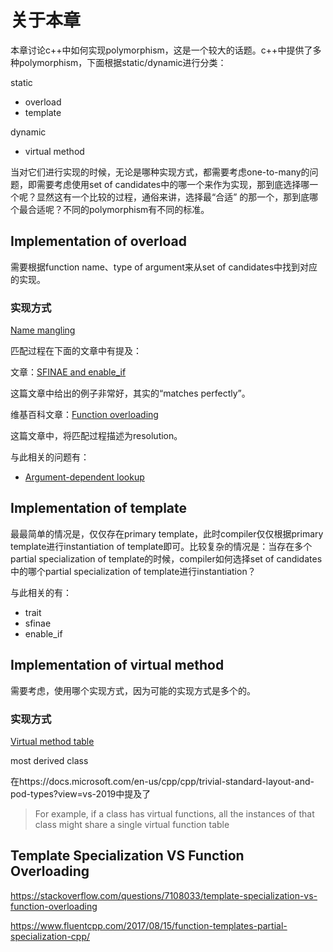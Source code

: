 # 关于本章

本章讨论c++中如何实现polymorphism，这是一个较大的话题。c++中提供了多种polymorphism，下面根据static/dynamic进行分类：

static

- overload
- template

dynamic

- virtual method

当对它们进行实现的时候，无论是哪种实现方式，都需要考虑one-to-many的问题，即需要考虑使用set  of candidates中的哪一个来作为实现，那到底选择哪一个呢？显然这有一个比较的过程，通俗来讲，选择最“合适” 的那一个，那到底哪个最合适呢？不同的polymorphism有不同的标准。

## Implementation of overload 

需要根据function name、type of argument来从set  of candidates中找到对应的实现。

### 实现方式

[Name mangling](https://en.wikipedia.org/wiki/Name_mangling)

匹配过程在下面的文章中有提及：

文章：[SFINAE and enable_if](https://eli.thegreenplace.net/2014/sfinae-and-enable_if/)

这篇文章中给出的例子非常好，其实的“matches perfectly”。

维基百科文章：[Function overloading](https://en.wikipedia.org/wiki/Function_overloading)

这篇文章中，将匹配过程描述为resolution。

与此相关的问题有：

- [Argument-dependent lookup](https://en.cppreference.com/w/cpp/language/adl)

## Implementation of template

最最简单的情况是，仅仅存在primary template，此时compiler仅仅根据primary template进行instantiation of template即可。比较复杂的情况是：当存在多个partial specialization of template的时候，compiler如何选择set  of candidates中的哪个partial specialization of template进行instantiation？

与此相关的有：

- trait
- sfinae
- enable_if

## Implementation of virtual method

需要考虑，使用哪个实现方式，因为可能的实现方式是多个的。



### 实现方式

[Virtual method table](https://en.wikipedia.org/wiki/Virtual_method_table)



most derived class

在https://docs.microsoft.com/en-us/cpp/cpp/trivial-standard-layout-and-pod-types?view=vs-2019中提及了

> For example, if a class has virtual functions, all the instances of that class might share a single virtual function table



## Template Specialization VS Function Overloading

https://stackoverflow.com/questions/7108033/template-specialization-vs-function-overloading

https://www.fluentcpp.com/2017/08/15/function-templates-partial-specialization-cpp/